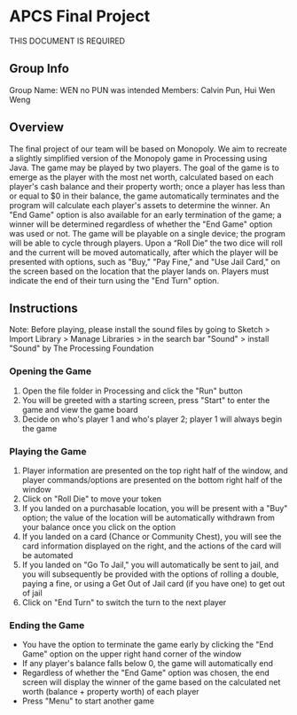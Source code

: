 # APCS Final Project
THIS DOCUMENT IS REQUIRED
## Group Info
Group Name: WEN no PUN was intended
Members: Calvin Pun, Hui Wen Weng
## Overview
The final project of our team will be based on Monopoly. We aim to recreate a slightly simplified version of the Monopoly game in Processing using Java. The game may be played by two players. The goal of the game is to emerge as the player with the most net worth, calculated based on each player's cash balance and their property worth; once a player has less than or equal to $0 in their balance, the game automatically terminates and the program will calculate each player's assets to determine the winner. An "End Game" option is also available for an early termination of the game; a winner will be determined regardless of whether the "End Game" option was used or not. The game will be playable on a single device; the program will be able to cycle through players. Upon a “Roll Die” the two dice will roll and the current will be moved automatically, after which the player will be presented with options, such as "Buy," "Pay Fine," and "Use Jail Card," on the screen based on the location that the player lands on. Players must indicate the end of their turn using the "End Turn" option.
## Instructions
Note: Before playing, please install the sound files by going to Sketch > Import Library > Manage Libraries > in the search bar "Sound" > install "Sound" by The Processing Foundation
### Opening the Game
1. Open the file folder in Processing and click the "Run" button
2. You will be greeted with a starting screen, press "Start" to enter the game and view the game board
3. Decide on who's player 1 and who's player 2; player 1 will always begin the game
### Playing the Game
1. Player information are presented on the top right half of the window, and player commands/options are presented on the bottom right half of the window
2. Click on "Roll Die" to move your token
3. If you landed on a purchasable location, you will be present with a "Buy" option; the value of the location will be automatically withdrawn from your balance once you click on the option
4. If you landed on a card (Chance or Community Chest), you will see the card information displayed on the right, and the actions of the card will be automated
5. If you landed on "Go To Jail," you will automatically be sent to jail, and you will subsequently be provided with the options of rolling a double, paying a fine, or using a Get Out of Jail card (if you have one) to get out of jail
7. Click on "End Turn" to switch the turn to the next player 
### Ending the Game
* You have the option to terminate the game early by clicking the "End Game" option on the upper right hand corner of the window
* If any player's balance falls below 0, the game will automatically end
* Regardless of whether the "End Game" option was chosen, the end screen will display the winner of the game based on the calculated net worth (balance + property worth) of each player
* Press "Menu" to start another game
